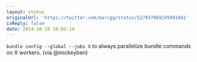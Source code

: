 ```yaml
---
layout: status
originalUrl: 'https://twitter.com/marcgg/status/527037869245091841'
isReply: false
date: 2014-10-28 10:03:14
---
```


`bundle config --global --jobs X` to always parallelize bundle commands on X workers. (via @mickeyben)
